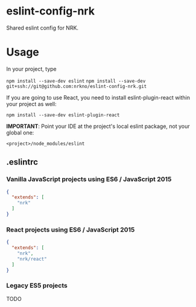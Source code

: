 # eslint-config-nrk
Shared eslint config for NRK.

# Usage
In your project, type

`npm install --save-dev eslint`
`npm install --save-dev git+ssh://git@github.com:nrkno/eslint-config-nrk.git`

If you are going to use React, you need to install eslint-plugin-react within your project as well:

`npm install --save-dev eslint-plugin-react`

**IMPORTANT**: Point your IDE at the project's local eslint package, not your global one:<br>

`<project>/node_modules/eslint`

## .eslintrc

### Vanilla JavaScript projects using ES6 / JavaScript 2015
```json
{
  "extends": [
    "nrk"
  ]
}
```

### React projects using ES6 / JavaScript 2015
```json
{
  "extends": [
    "nrk",
    "nrk/react"
  ]
}
```

### Legacy ES5 projects
TODO